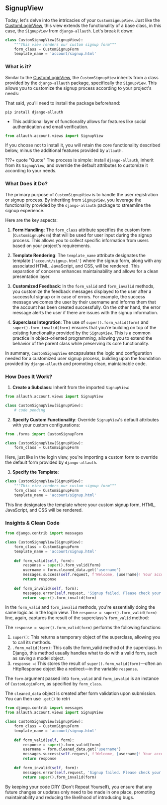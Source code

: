## SignupView

Today, let's delve into the intricacies of your `CustomSignupView`. Just like the [CustomLoginView](../traversing/login_view.md), this view extends the functionality of a base class, in this case, the `SignupView` from `django-allauth`. Let's break it down:

```python
class CustomSignupView(SignupView):
    """This view renders our custom signup form"""
    form_class = CustomSignupForm
    template_name = 'account/signup.html'
```

### What is it?

Similar to the [CustomLoginView](../traversing/login_view.md), the `CustomSignupView` inherits from a class provided by the `django-allauth` package, specifically the `SignupView`. This allows you to customize the signup process according to your project's needs:

That said, you'll need to install the package beforehand:

```
pip install django-allauth
```

- This additional layer of functionality allows for features like social authentication and email verification.

```python
from allauth.account.views import SignupView
```

If you choose not to install it, you will retain the core functionality described below, minus the additional features provided by `allauth`.

???+ quote "Quote"
    The process is simple: install `django-allauth`, inherit from its `SignupView`, and override the default attributes to customize it according to your needs.

### What Does it Do?

The primary purpose of `CustomSignupView` is to handle the user registration or signup process. By inheriting from `SignupView`, you leverage the functionality provided by the `django-allauth` package to streamline the signup experience.

Here are the key aspects:

1. **Form Handling**: The `form_class` attribute specifies the custom form (`CustomSignupForm`) that will be used for user input during the signup process. This allows you to collect specific information from users based on your project's requirements.

2. **Template Rendering**: The `template_name` attribute designates the template (`'account/signup.html'`) where the signup form, along with any associated HTML, JavaScript, and CSS, will be rendered. This separation of concerns enhances maintainability and allows for a clean presentation layer.

3. **Customized Feedback**: In the `form_valid` and `form_invalid` methods, you customize the feedback messages displayed to the user after a successful signup or in case of errors. For example, the success message welcomes the user by their username and informs them that the account has been created successfully. On the other hand, the error message alerts the user if there are issues with the signup information.

4. **Superclass Integration**: The use of `super().form_valid(form)` and `super().form_invalid(form)` ensures that you're building on top of the existing functionality provided by the `SignupView`. This is a common practice in object-oriented programming, allowing you to extend the behavior of the parent class while preserving its core functionality.

In summary, `CustomSignupView` encapsulates the logic and configuration needed for a customized user signup process, building upon the foundation provided by `django-allauth` and promoting clean, maintainable code.

### How Does It Work?

1. **Create a Subclass**: Inherit from the imported `SignupView`:

```python
from allauth.account.views import SignupView

class CustomSignupView(SignupView):
    # code pending
```

2. **Specify Custom Functionality**: Override `SignupView`'s default attributes with your custom configurations:

```python
from .forms import CustomSignupForm

class CustomSignupView(SignupView):
    form_class = CustomSignupForm
```

Here, just like in the login view, you're importing a custom form to override the default form provided by `django-allauth`.

3. **Specify the Template**:

```python
class CustomSignupView(SignupView):
    """This view renders our custom signup form"""
    form_class = CustomSignupForm
    template_name = 'account/signup.html'
```

This line designates the template where your custom signup form, HTML, JavaScript, and CSS will be rendered.

### Insights & Clean Code

```python title="Insights"
from django.contrib import messages

class CustomSignupView(SignupView):
    form_class = CustomSignupForm
    template_name = 'account/signup.html'
    
    def form_valid(self, form):
        response = super().form_valid(form)
        username = form.cleaned_data.get('username')
        messages.success(self.request, f'Welcome, {username}! Your account has been created successfully.')
        return response
    
    def form_invalid(self, form):
        messages.error(self.request, 'Signup failed. Please check your information and try again.')
        return super().form_invalid(form)
```

In the `form_valid` and `form_invalid` methods, you're essentially doing the same logic as in the login view. The `response = super().form_valid(form)` line, again, captures the result of the superclass's `form_valid` method:

The `response = super().form_valid(form)` performs the following functions:

1. `super()`: This returns a temporary object of the superclass, allowing you to call its methods.
2. `.form_valid(form)`: This calls the form_valid method of the superclass. In Django, this method usually handles what to do with a valid form, such as saving a model object.
3. `response =`: This stores the result of `super().form_valid(form)`—often an HttpResponse object like a redirect—in the variable `response`.

The `form` argument passed into `form_valid` and `form_invalid` is an instance of `CustomLoginForm`, as specified by `form_class`.

The `cleaned_data` object is created after form validation upon submission. You can then use `.get()` to retri

```python title="Clean Code"
from django.contrib import messages
from allauth.account.views import SignupView

class CustomSignupView(SignupView):
    form_class = CustomSignupForm
    template_name = 'account/signup.html'
    
    def form_valid(self, form):
        response = super().form_valid(form)
        username = form.cleaned_data.get('username')
        messages.success(self.request, f'Welcome, {username}! Your account has been created successfully.')
        return response
    
    def form_invalid(self, form):
        messages.error(self.request, 'Signup failed. Please check your information and try again.')
        return super().form_invalid(form)
```

By keeping your code DRY (Don't Repeat Yourself), you ensure that any future changes or updates only need to be made in one place, promoting maintainability and reducing the likelihood of introducing bugs.